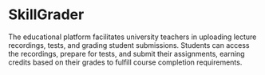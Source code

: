 # SkillGrader
The educational platform facilitates university teachers in uploading lecture recordings, tests, and grading student submissions. Students can access the recordings, prepare for tests, and submit their assignments, earning credits based on their grades to fulfill course completion requirements.
